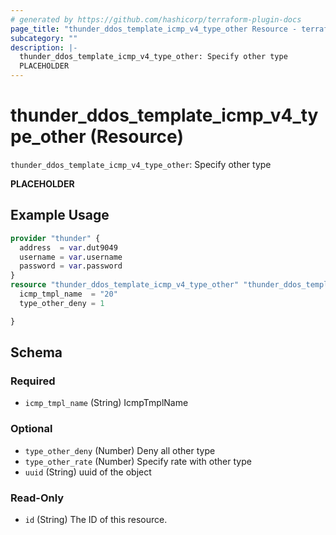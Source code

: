 ```yaml
---
# generated by https://github.com/hashicorp/terraform-plugin-docs
page_title: "thunder_ddos_template_icmp_v4_type_other Resource - terraform-provider-thunder"
subcategory: ""
description: |-
  thunder_ddos_template_icmp_v4_type_other: Specify other type
  PLACEHOLDER
---
```


# thunder_ddos_template_icmp_v4_type_other (Resource)

`thunder_ddos_template_icmp_v4_type_other`: Specify other type

__PLACEHOLDER__

## Example Usage

```terraform
provider "thunder" {
  address  = var.dut9049
  username = var.username
  password = var.password
}
resource "thunder_ddos_template_icmp_v4_type_other" "thunder_ddos_template_icmp_v4_type_other" {
  icmp_tmpl_name  = "20"
  type_other_deny = 1

}
```

<!-- schema generated by tfplugindocs -->
## Schema

### Required

- `icmp_tmpl_name` (String) IcmpTmplName

### Optional

- `type_other_deny` (Number) Deny all other type
- `type_other_rate` (Number) Specify rate with other type
- `uuid` (String) uuid of the object

### Read-Only

- `id` (String) The ID of this resource.


